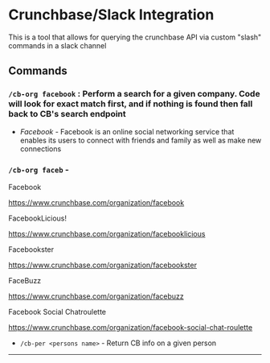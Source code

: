 # Crunchbase/Slack Integration

This is a tool that allows for querying the crunchbase API via custom "slash" commands in a slack channel

## Commands

### `/cb-org facebook` : Perform a search for a given company. Code will look for exact match first, and if nothing is found then fall back to CB's search endpoint
 
 * _Facebook_ - Facebook is an online social networking service that enables its users to connect with friends and family as well as make new connections
 
### `/cb-org faceb` - 
 
 Facebook
 
 https://www.crunchbase.com/organization/facebook
 
 FacebookLicious!
 
 https://www.crunchbase.com/organization/facebooklicious
 
 Facebookster
 
 https://www.crunchbase.com/organization/facebookster
 
 FaceBuzz
 
 https://www.crunchbase.com/organization/facebuzz
 
 Facebook Social Chatroulette
 
 https://www.crunchbase.com/organization/facebook-social-chat-roulette
 
 * `/cb-per <persons name>` - Return CB info on a given person
 
---